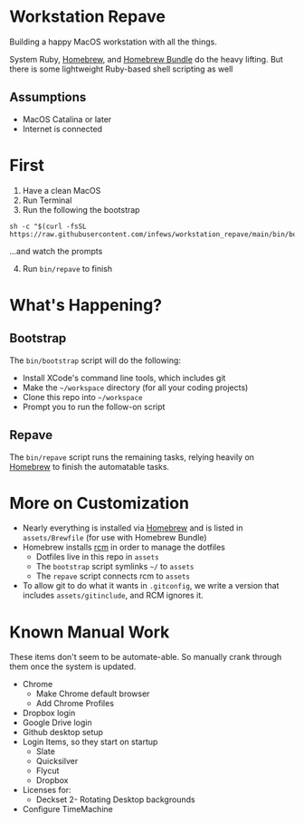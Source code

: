 # Workstation Repave

Building a happy MacOS workstation with all the things.

System Ruby, [Homebrew][homebrew], and [Homebrew Bundle][homebrew_bundle] do the heavy lifting. But there is some lightweight Ruby-based shell scripting as well

## Assumptions

- MacOS Catalina or later
- Internet is connected

# First

1. Have a clean MacOS
1. Run Terminal
1. Run the following the bootstrap

```shell script
sh -c "$(curl -fsSL https://raw.githubusercontent.com/infews/workstation_repave/main/bin/bootstrap)"
```
...and watch the prompts

4. Run `bin/repave` to finish

# What's Happening?

## Bootstrap

The `bin/bootstrap` script will do the following:
- Install XCode's command line tools, which includes git
- Make the `~/workspace` directory (for all your coding projects)
- Clone this repo into `~/workspace`
- Prompt you to run the follow-on script

## Repave

The `bin/repave` script runs the remaining tasks, relying heavily on [Homebrew][homebrew] to finish the automatable tasks.

# More on Customization

- Nearly everything is installed via [Homebrew][homebrew] and is listed in `assets/Brewfile` (for use with Homebrew Bundle)
- Homebrew installs [rcm][rcm] in order to manage the dotfiles
  - Dotfiles live in this repo in `assets` 
  - The `bootstrap` script symlinks `~/` to `assets`
  - The `repave` script connects rcm to `assets`
- To allow git to do what it wants in `.gitconfig`, we write a version that includes `assets/gitinclude`, and RCM ignores it.

# Known Manual Work

These items don't seem to be automate-able. So manually crank through them once the system is updated.

- Chrome
  - Make Chrome default browser
  - Add Chrome Profiles
- Dropbox login
- Google Drive login  
- Github desktop setup
- Login Items, so they start on startup
  - Slate 
  - Quicksilver
  - Flycut
  - Dropbox
- Licenses for:
  - Deckset 2- Rotating Desktop backgrounds
- Configure TimeMachine

[homebrew]: https://brew.sh/
[homebrew_bundle]: https://github.com/Homebrew/homebrew-bundle
[rcm]: https://github.com/thoughtbot/rcm
